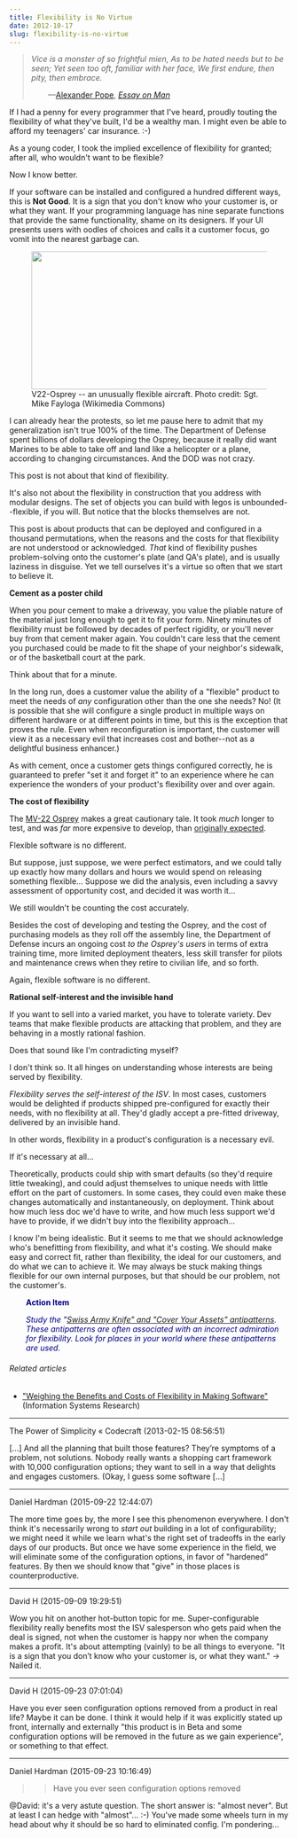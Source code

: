 ```yaml
---
title: Flexibility is No Virtue
date: 2012-10-17
slug: flexibility-is-no-virtue
---
```


<blockquote><em>Vice is a monster of so frightful mien,
As to be hated needs but to be seen;
Yet seen too oft, familiar with her face,
We first endure, then pity, then embrace.</em>
<p style="padding-left:30px;">—<a class="zem_slink" title="Alexander Pope" href="http://en.wikipedia.org/wiki/Alexander_Pope" target="_blank" rel="wikipedia">Alexander Pope</a>, <em><a class="zem_slink" title="An Essay on Man" href="http://en.wikipedia.org/wiki/An_Essay_on_Man" target="_blank" rel="wikipedia">Essay on Man</a></em></p>
</blockquote>
If I had a penny for every programmer that I've heard, proudly touting the flexibility of what they've built, I'd be a wealthy man. I might even be able to afford my teenagers' car insurance. :-)

As a young coder, I took the implied excellence of flexibility for granted; after all, who wouldn't want to be flexible?

Now I know better.

If your software can be installed and configured a hundred different ways, this is <strong>Not Good</strong>. It is a sign that you don't know who your customer is, or what they want. If your programming language has nine separate functions that provide the same functionality, shame on its designers. If your UI presents users with oodles of choices and calls it a customer focus, go vomit into the nearest garbage can.

<figure><img class=" " src="http://upload.wikimedia.org/wikipedia/commons/thumb/1/15/3rd_Battalion_3rd_Marines_Osprey_flights.jpg/640px-3rd_Battalion_3rd_Marines_Osprey_flights.jpg" alt="" width="480" height="249" /><figcaption>V22-Osprey -- an unusually flexible aircraft. Photo credit: Sgt. Mike Fayloga (Wikimedia Commons)</figcaption></figure>

I can already hear the protests, so let me pause here to admit <!--more-->that my generalization isn't true 100% of the time. The Department of Defense spent billions of dollars developing the Osprey, because it really did want Marines to be able to take off and land like a helicopter or a plane, according to changing circumstances. And the DOD was not crazy.

This post is not about that kind of flexibility.

It's also not about the flexibility in construction that you address with modular designs. The set of objects you can build with legos is unbounded--flexible, if you will. But notice that the blocks themselves are not.

This post is about products that can be deployed and configured in a thousand permutations, when the reasons and the costs for that flexibility are not understood or acknowledged. <em>That</em> kind of flexibility pushes problem-solving onto the customer's plate (and QA's plate), and is usually laziness in disguise. Yet we tell ourselves it's a virtue so often that we start to believe it.

<strong>Cement as a poster child</strong>

When you pour cement to make a driveway, you value the pliable nature of the material just long enough to get it to fit your form. Ninety minutes of flexibility must be followed by decades of perfect rigidity, or you'll never buy from that cement maker again. You couldn't care less that the cement you purchased could be made to fit the shape of your neighbor's sidewalk, or of the basketball court at the park.

Think about that for a minute.

In the long run, does a customer value the ability of a "flexible" product to meet the needs of <em>any</em> configuration other than the one she needs? No! (It is possible that she will configure a single product in multiple ways on different hardware or at different points in time, but this is the exception that proves the rule. Even when reconfiguration is important, the customer will view it as a necessary evil that increases cost and bother--not as a delightful business enhancer.)

As with cement, once a customer gets things configured correctly, he is guaranteed to prefer "set it and forget it" to an experience where he can experience the wonders of your product's flexibility over and over again.

<strong>The cost of flexibility</strong>

The <a class="zem_slink" title="Bell Boeing V-22 Osprey" href="http://en.wikipedia.org/wiki/Bell_Boeing_V-22_Osprey" target="_blank" rel="wikipedia">MV-22 Osprey</a> makes a great cautionary tale. It took <em>much</em> longer to test, and was <em>far</em> more expensive to develop, than <a href="http://www.nytimes.com/2011/11/20/us/costly-osprey-symbol-of-fight-to-cut-pentagon.html" target="_blank">originally expected</a>.

Flexible software is no different.

But suppose, just suppose, we were perfect estimators, and we could tally up exactly how many dollars and hours we would spend on releasing something flexible... Suppose we did the analysis, even including a savvy assessment of opportunity cost, and decided it was worth it...

We still wouldn't be counting the cost accurately.

Besides the cost of developing and testing the Osprey, and the cost of purchasing models as they roll off the assembly line, the Department of Defense incurs an ongoing cost <em>to the Osprey's users</em> in terms of extra training time, more limited deployment theaters, less skill transfer for pilots and maintenance crews when they retire to civilian life, and so forth.

Again, flexible software is no different.

<strong>Rational self-interest and the invisible hand</strong>

If you want to sell into a varied market, you have to tolerate variety. Dev teams that make flexible products are attacking that problem, and they are behaving in a mostly rational fashion.

Does that sound like I'm contradicting myself?

I don't think so. It all hinges on understanding whose interests are being served by flexibility.

<em>Flexibility serves the self-interest of the ISV</em>. In most cases, customers would be delighted if products shipped pre-configured for exactly their needs, with no flexibility at all. They'd gladly accept a pre-fitted driveway, delivered by an invisible hand.

In other words, flexibility in a product's configuration is a necessary evil.

If it's necessary at all...

Theoretically, products could ship with smart defaults (so they'd require little tweaking), and could adjust themselves to unique needs with little effort on the part of customers. In some cases, they could even make these changes automatically and instantaneously, on deployment. Think about how much less doc we'd have to write, and how much less support we'd have to provide, if we didn't buy into the flexibility approach...

I know I'm being idealistic. But it seems to me that we should acknowledge who's benefitting from flexibility, and what it's costing. We should make easy and correct fit, rather than flexibility, the ideal for our customers, and do what we can to achieve it. We may always be stuck making things flexible for our own internal purposes, but that should be our problem, not the customer's.
<p style="padding-left:30px;"><strong><span style="color:#000080;">Action Item</span></strong></p>
<p style="padding-left:30px;"><em><span style="color:#000080;">Study the "<a href="http://www.antipatterns.com/arch_cat.htm" target="_blank">Swiss Army Knife" and "Cover Your Assets" antipatterns</a>. These antipatterns are often associated with an incorrect admiration for flexibility. Look for places in your world where these antipatterns are used.</span></em></p>

<h6 style="font-size:1em;">Related articles</h6>
<ul class="zemanta-article-ul">
	<li><a href="http://dl.acm.org/citation.cfm?id=1620482" target="_blank">"Weighing the Benefits and Costs of Flexibility in Making Software"</a> (Information Systems Research)</li>
</ul>

---

The Power of Simplicity &laquo; Codecraft (2013-02-15 08:56:51)

[...] And all the planning that built those features? They’re symptoms of a problem, not solutions. Nobody really wants a shopping cart framework with 10,000 configuration options; they want to sell in a way that delights and engages customers. (Okay, I guess some software [...]

---

Daniel Hardman (2015-09-22 12:44:07)

The more time goes by, the more I see this phenomenon everywhere. I don't think it's necessarily wrong to *start out* building in a lot of configurability; we might need it while we learn what's the right set of tradeoffs in the early days of our products. But once we have some experience in the field, we will eliminate some of the configuration options, in favor of "hardened" features. By then we should know that "give" in those places is counterproductive.

---

David H (2015-09-09 19:29:51)

Wow you hit on another hot-button topic for me. Super-configurable flexibility really benefits most the ISV salesperson who gets paid when the deal is signed, not when the customer is happy nor when the company makes a profit. It's about attempting (vainly) to be all things to everyone. "It is a sign that you don’t know who your customer is, or what they want." -> Nailed it.



---

David H (2015-09-23 07:01:04)

Have you ever seen configuration options removed from a product in real life? Maybe it can be done. I think it would help if it was explicitly stated up front, internally and externally "this product is in Beta and some configuration options will be removed in the future as we gain experience", or something to that effect.

---

Daniel Hardman (2015-09-23 10:16:49)

>>Have you ever seen configuration options removed

@David: it's a very astute question. The short answer is: "almost never". But at least I can hedge with "almost"... :-) You've made some wheels turn in my head about why it should be so hard to eliminated config. I'm pondering...